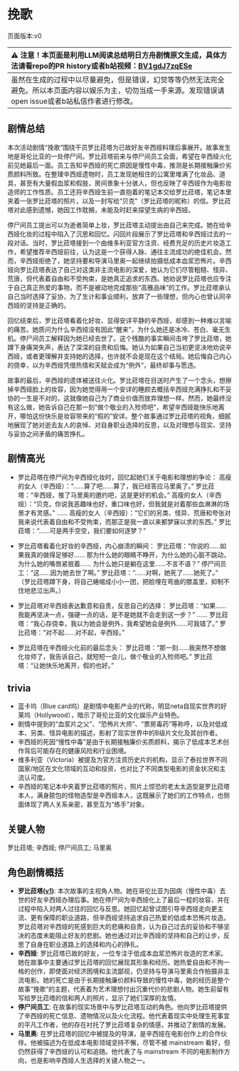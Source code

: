 # 挽歌
页面版本:v0
 

| :warning: 注意！本页面是利用LLM阅读总结明日方舟剧情原文生成，具体方法请看repo的PR history或者b站视频：[BV1gdJ7zqESe](https://www.bilibili.com/video/BV1gdJ7zqESe/)         |
|:----------------------------|
| 虽然在生成的过程中以尽量避免，但是错误，幻觉等等仍然无法完全避免。所以本页面内容以娱乐为主，切勿当成一手来源。发现错误请open issue或者b站私信作者进行修改。|



## 剧情总结
本次活动剧情“挽歌”围绕干员罗比菈塔为已故好友辛西娅料理后事展开。故事发生地是哥伦比亚的一处停尸间。罗比菈塔前来与停尸间员工会面，希望在辛西娅火化前见她最后一面。员工告知辛西娅的死亡原因是慢性中毒，推测是长期接触廉价劣质颜料所致。在整理辛西娅遗物时，员工发现她租住的公寓里堆满了化妆品、道具，甚至有大量假血浆和假肢，房间景象十分骇人，但也反映了辛西娅作为电影妆造师的工作性质。员工还将辛西娅生前一直抱着的笔记本交给罗比菈塔，笔记本里夹着一张罗比菈塔的照片，以及一封写给“贝克”（罗比菈塔的昵称）的信。罗比菈塔对此感到遗憾，她因工作耽搁，未能及时赶来探望生病的辛西娅。

停尸间员工提出可以为逝者简单上妆，罗比菈塔主动提出由自己来完成。她在给辛西娅化妆的过程中陷入了沉思和回忆。闪回片段展示了罗比菈塔和辛西娅过去的一段对话。当时，罗比菈塔接到一个由维多利亚官方注资、经费充足的历史片妆造工作，希望推荐辛西娅前往，认为这是一个获得人脉、通往主流成功的绝佳机会。然而，辛西娅拒绝了，她坚持要和导演马里奥一起继续拍摄低成本血浆恐怖片。辛西娅向罗比菈塔表达了自己对这类非主流电影的深爱，她认为它们尽管粗糙、怪异、荒唐，但代表着自由和不受拘束，是她真正追求的东西。她劝说罗比菈塔也应专注于自己真正热爱的事物，而不是被动地完成那些“高雅品味”的工作。罗比菈塔承认自己当时选择了妥协，为了生计和事业顺利，放弃了一些理想，但内心也曾认同辛西娅的坚持是正确的。

回忆结束后，罗比菈塔看着化好妆、显得安详平静的辛西娅，却感到一种难以言喻的痛苦。她质问为什么辛西娅没有因此“醒来”，为什么她还是冰冷、苍白、毫无生机。停尸间员工解释因为她已经去世了。这个残酷的事实瞬间击垮了罗比菈塔，她蹲下身痛哭失声，表达了深深的自责和后悔。她认为如果自己当初更坚决地劝说辛西娅，或者更理解并支持她的选择，也许就不会是现在这个结局。她后悔自己内心的侥幸，以为辛西娅凭借热情和天赋会成为“例外”，最终却事与愿违。

故事的最后，辛西娅的遗体被送往火化。罗比菈塔在目送时产生了一个念头，想擦掉辛西娅脸上的妆容，因为她觉得用一个安详的睡颜去概括辛西娅充满挣扎和不妥协的一生是不对的，这就像她自己为了商业价值而放弃理想一样。然而，她最终没有这么做，她告诉自己在那一刻“做个敬业的入殓师吧”，希望辛西娅能快乐地离开，哪怕这份快乐是妆容带来的“假的”安详。整个故事通过罗比菈塔的视角，细腻地展现了她对逝去友人的哀悼、对自身职业选择的反思，以及对理想与现实、坚持与妥协之间矛盾的痛苦挣扎。
## 剧情高光
- 罗比菈塔在停尸间为辛西娅化妆时，回忆起她们关于电影和理想的争论：
  高瘦的女人（辛西娅）：“......算了吧......算了，我已经答应马里奥了。”
  罗比菈塔：“辛西娅，推了马里奥的邀约吧，这是更好的机会。”
  高瘦的女人（辛西娅）：“贝克，你说我恶趣味也好，重口味也好，但我就是对着那些血淋淋的场景才有灵感。”
  ......
  高瘦的女人（辛西娅）：“它们的另类、怪异、荒唐和夸张对我来说代表着自由和不受拘束，而那正是我一直以来都梦寐以求的东西。”
  罗比菈塔：“......可是两手空空，我们要如何逐梦？”

- 罗比菈塔看着化好妆的辛西娅，内心崩溃的瞬间：
  罗比菈塔：“你说的......如果我真的做得足够好...... 那为什么她的眼睛不睁开，为什么她的心脏不跳动，为什么她的嘴唇紧抿着...... 为什么她只是躺在这里......不言不语？”
  停尸间员工：“这......因为她去世了啊。”
  罗比菈塔：“......对啊，她死了......她死了。”
  （罗比菈塔蹲下身，将自己蜷缩成小小一团，把脸埋在弯曲的膝盖里，抑制不住地悲泣出声。）

- 罗比菈塔对辛西娅表达歉意和自责，反思自己的选择：
  罗比菈塔：“如果......我能再坚决一点，强硬一点的话，是不是她就不会走到这一步？”
  ......
  罗比菈塔：“我心存侥幸，我以为她会是例外，我希望她会是例外......可我错了。”
  罗比菈塔：“对不起......对不起，辛西娅。”

- 罗比菈塔在辛西娅火化前的最后念头：
  罗比菈塔：“那一刻......我突然不想做化妆师了，我告诉自己，就短短一会儿，做个敬业的入殓师吧。”
  罗比菈塔：“让她快乐地离开，假的也好。”
## trivia
- 蓝卡坞（Blue card坞）是剧情中电影产业的代称，明显neta自现实世界的好莱坞（Hollywood），暗示了哥伦比亚的文化娱乐产业特色。
- 剧情中提到的“血浆片之父”、“恐怖片大师”、“票房毒药”等称呼，以及对低成本、另类、怪异电影的描述，影射了现实世界中的B级片文化及其创作者。
- 辛西娅的死因“慢性中毒”是由于长期接触廉价劣质颜料，揭示了低成本艺术创作背后可能存在的健康风险和行业困境。
- 维多利亚（Victoria）被提及为官方注资历史片的机构，显示了泰拉世界不同国家/地区在文化领域的互动和投资，也对比了不同类型电影的资金状况和主流认可度。
- 辛西娅的笔记本中夹着罗比菈塔的照片，照片上惊恐的老太太造型是罗比菈塔本人，满身脓包的怪物造型是辛西娅本人，这既展示了她们的工作特点，也侧面体现了两人关系亲密，甚至互为“练手”对象。
## 关键人物
罗比菈塔; 辛西娅; 停尸间员工; 马里奥
## 角色剧情概括
-   **罗比菈塔([v1](../chars/char_484_robrta.md))**: 本次故事的主视角人物。她在哥伦比亚为因病（慢性中毒）去世的好友辛西娅办理后事。她在停尸间为辛西娅化上了最后一程的妆容，并在过程中陷入对两人过往的回忆与反思。她回忆起曾试图引导辛西娅走向更主流、更有保障的职业道路，但辛西娅坚持追求自己热爱的低成本恐怖片妆造。罗比菈塔对辛西娅的死感到巨大的悲痛和自责，认为自己过去的妥协和不够坚决的态度未能阻止好友的悲剧。她也通过对比辛西娅的坚持和自己的让步，反思了自身在职业道路上的选择和内心的挣扎。
-   **辛西娅**: 罗比菈塔已故的好友，一位专注于低成本血浆恐怖片妆造的艺术家。她在故事中主要通过罗比菈塔的回忆展现其形象和经历。她热爱自由和不拘一格的创作，即使面对经济困境和主流鄙视，仍坚持与导演马里奥合作拍摄非主流电影。她的死亡是由于长期接触廉价颜料导致的慢性中毒，她的经历是整个故事“挽歌”的主题，代表着为艺术理想付出沉重代价的悲剧人物。她生前留有写给罗比菈塔的信和两人的照片，显示了她们深厚的友情。
-   **停尸间员工**: 在故事的现实场景中与罗比菈塔互动的角色。他向罗比菈塔提供了辛西娅的死亡信息、遗物情况以及火化流程。他代表着现实中处理生死事宜的平凡工作者，他的存在衬托了罗比菈塔复杂的情感，并推动了剧情的发展。
-   **马里奥**: 在罗比菈塔的回忆中被提及的导演，是辛西娅在电影创作上的合作伙伴。他被描述为在低成本电影领域坚持不懈，尽管不被 mainstream 看好，但仍然获得了辛西娅的认可和追随。他代表了与 mainstream 不同的电影制作方向，也是影响辛西娅人生选择的关键人物之一。